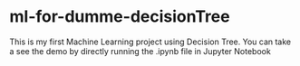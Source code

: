 # ml-for-dumme-decisionTree

This is my first Machine Learning project using Decision Tree.
You can take a see the demo by directly running the .ipynb file in Jupyter Notebook
